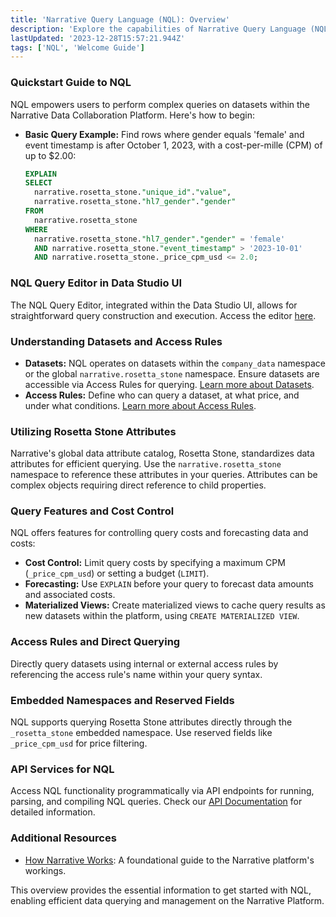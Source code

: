 ```yaml
---
title: 'Narrative Query Language (NQL): Overview'
description: 'Explore the capabilities of Narrative Query Language (NQL) for querying datasets, forecasting data availability, and enhancing data collaboration on the Narrative Platform.'
lastUpdated: '2023-12-28T15:57:21.944Z'
tags: ['NQL', 'Welcome Guide']
---
```


### Quickstart Guide to NQL

NQL empowers users to perform complex queries on datasets within the Narrative Data Collaboration Platform. Here's how to begin:

- **Basic Query Example:** Find rows where gender equals 'female' and event timestamp is after October 1, 2023, with a cost-per-mille (CPM) of up to $2.00:

    ```sql
    EXPLAIN  
    SELECT  
      narrative.rosetta_stone."unique_id"."value",  
      narrative.rosetta_stone."hl7_gender"."gender"  
    FROM  
      narrative.rosetta_stone  
    WHERE  
      narrative.rosetta_stone."hl7_gender"."gender" = 'female'  
      AND narrative.rosetta_stone."event_timestamp" > '2023-10-01'  
      AND narrative.rosetta_stone._price_cpm_usd <= 2.0;
    ```

### NQL Query Editor in Data Studio UI

The NQL Query Editor, integrated within the Data Studio UI, allows for straightforward query construction and execution. Access the editor [here](https://app.narrative.io/platform/data-studio).

### Understanding Datasets and Access Rules

- **Datasets:** NQL operates on datasets within the `company_data` namespace or the global `narrative.rosetta_stone` namespace. Ensure datasets are accessible via Access Rules for querying. [Learn more about Datasets](https://kb.narrative.io/how-narrative-works-introduction).
- **Access Rules:** Define who can query a dataset, at what price, and under what conditions. [Learn more about Access Rules](https://kb.narrative.io/how-narrative-works-introduction).

### Utilizing Rosetta Stone Attributes

Narrative's global data attribute catalog, Rosetta Stone, standardizes data attributes for efficient querying. Use the `narrative.rosetta_stone` namespace to reference these attributes in your queries. Attributes can be complex objects requiring direct reference to child properties.

### Query Features and Cost Control

NQL offers features for controlling query costs and forecasting data and costs:

- **Cost Control:** Limit query costs by specifying a maximum CPM (`_price_cpm_usd`) or setting a budget (`LIMIT`).
- **Forecasting:** Use `EXPLAIN` before your query to forecast data amounts and associated costs.
- **Materialized Views:** Create materialized views to cache query results as new datasets within the platform, using `CREATE MATERIALIZED VIEW`.

### Access Rules and Direct Querying

Directly query datasets using internal or external access rules by referencing the access rule's name within your query syntax.

### Embedded Namespaces and Reserved Fields

NQL supports querying Rosetta Stone attributes directly through the `_rosetta_stone` embedded namespace. Use reserved fields like `_price_cpm_usd` for price filtering.

### API Services for NQL

Access NQL functionality programmatically via API endpoints for running, parsing, and compiling NQL queries. Check our [API Documentation](https://api.narrative.dev/) for detailed information.

### Additional Resources

- [How Narrative Works](/knowledge-base/getting-started/how-narrative-works): A foundational guide to the Narrative platform's workings.

This overview provides the essential information to get started with NQL, enabling efficient data querying and management on the Narrative Platform.

